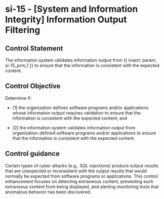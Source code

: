 # si-15 - \[System and Information Integrity\] Information Output Filtering

## Control Statement

The information system validates information output from {{ insert: param, si-15_prm_1 }} to ensure that the information is consistent with the expected content.

## Control Objective

Determine if:

- \[1\] the organization defines software programs and/or applications whose information output requires validation to ensure that the information is consistent with the expected content; and

- \[2\] the information system validates information output from organization-defined software programs and/or applications to ensure that the information is consistent with the expected content.

## Control guidance

Certain types of cyber attacks (e.g., SQL injections) produce output results that are unexpected or inconsistent with the output results that would normally be expected from software programs or applications. This control enhancement focuses on detecting extraneous content, preventing such extraneous content from being displayed, and alerting monitoring tools that anomalous behavior has been discovered.

